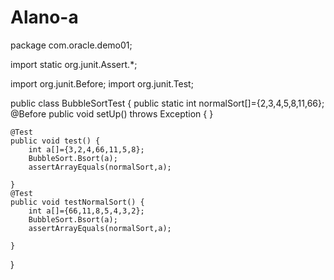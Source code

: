 # Alano-a
package com.oracle.demo01;

import static org.junit.Assert.*;

import org.junit.Before;
import org.junit.Test;

public class BubbleSortTest {
	public static int normalSort[]={2,3,4,5,8,11,66};
	@Before
	public void setUp() throws Exception {
	}

	@Test
	public void test() {
		int a[]={3,2,4,66,11,5,8};
		BubbleSort.Bsort(a);
		assertArrayEquals(normalSort,a);
	
	}
	@Test
	public void testNormalSort() {
		int a[]={66,11,8,5,4,3,2};
		BubbleSort.Bsort(a);
		assertArrayEquals(normalSort,a);
	
	}

}
